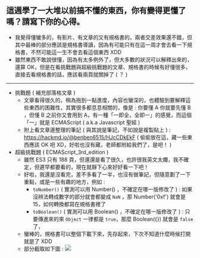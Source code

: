 ## 這週學了一大堆以前搞不懂的東西，你有變得更懂了嗎？請寫下你的心得。

- 我覺得懂蠻多的，有影片、有文章的又有規格書的，兩者交差效果還不錯，但其中最棒的部分應該是規格書導讀，因為有可能只有在這一周才會去看一下規格書，不然可能這一生不會去看這個東西 XDD
- 雖然東西不敢說很懂，因為有太多例外了，但大多數的狀況可以解釋出來的，還算 OK，但是在看挑戰題與超級挑戰題的文章、規格書的時候有好懂很多，直接去看規格書的話，應該看兩頁就關掉了 ( ？ )

---

- 挑戰題 ( 補充部落格文章 )
  - 文章看得很久的，稍為拖到一點進度，內容也蠻深的，也體驗到要解釋這些東西的困難性，其實很多都息息相關的，像是 : 你要懂 A 你就要先懂 B ，但懂 B 之前你又會用到 A，有一種「一即全，全即一」的感覺，而這個「一」就是 ECMAScript ( a.k.a Javascript 聖經 )
  - 附上看文章邊整理的筆記 ( 與其說是筆記，不如說是複製貼上 ) : https://hackmd.io/@benben6515/HJcCDkEkF ( 偷偷放在這，藏一些東西應該 OK 吧 XD，好啦也沒有藏，老師都附給我們了，是吧！ )
- 超級挑戰題 ( ECMAScript_3rd_edition )
  - 雖然 ES3 只有 188 頁，但還還是看了很久，也許很我英文太爛，我不確定，但遲早都要看的，現在就靜下心來好好看一下吧！
  - 好啦，我還是沒看完，差不多看了一半，也沒有做筆記，但隨意劃了一下重點，或是一些有趣的地方，例如 : 
    - `toNumber()`  ( 實測可以用 Number() ，不確定在哪一版修改了 )  : 如果沒辨法轉成數字的部分就會都變成 `NaN` ，那 Number('0xf') 就會是 15，如何轉換都寫在規格書裡了
    - `toBoolean()` ( 實測可以用 Boolean() ，不確定在哪一版修改了 ) : 只要傳進來的來 `Object` 一律都是 `true`，那麼 Boolean({}) 就會是 `false` 了，
  - 蠻棒的，規格書可以整個下載下來，先存起來，下次不知道什麼時候打開就是了 XDD
  - 部分截取如下圖 : ![](https://i.imgur.com/0dp1nbR.png)